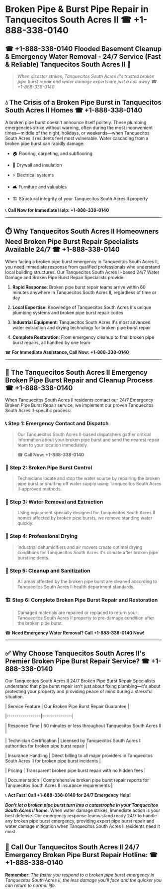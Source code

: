 # Broken Pipe & Burst Pipe Repair in Tanquecitos South Acres II ☎ +1-888-338-0140  
## ☎ +1-888-338-0140 Flooded Basement Cleanup & Emergency Water Removal - 24/7 Service (Fast & Reliable) Tanquecitos South Acres II 🚨  

> *When disaster strikes, Tanquecitos South Acres II's trusted broken pipe burst repair and water damage experts are just a call away ☎ +1-888-338-0140*  

## 💧 The Crisis of a Broken Pipe Burst in Tanquecitos South Acres II Homes ☎ +1-888-338-0140  

A broken pipe burst doesn't announce itself politely. These plumbing emergencies strike without warning, often during the most inconvenient times—middle of the night, holidays, or weekends—when Tanquecitos South Acres II residents feel most vulnerable. Water cascading from a broken pipe burst can rapidly damage:  

* 🏠 Flooring, carpeting, and subflooring  
* 🧱 Drywall and insulation  
* ⚡ Electrical systems  
* 🛋️ Furniture and valuables  
* 🏗️ Structural integrity of your Tanquecitos South Acres II property  

📞 **Call Now for Immediate Help: +1-888-338-0140**  

---  

## ⏱️ Why Tanquecitos South Acres II Homeowners Need Broken Pipe Burst Repair Specialists Available 24/7 ☎ +1-888-338-0140  

When facing a broken pipe burst emergency in Tanquecitos South Acres II, you need immediate response from qualified professionals who understand local building structures. Our Tanquecitos South Acres II-based 24/7 Water Damage and Broken Pipe Burst Repair Specialists provide:  

1. **Rapid Response**: Broken pipe burst repair teams arrive within 60 minutes anywhere in Tanquecitos South Acres II, regardless of time or day  
2. **Local Expertise**: Knowledge of Tanquecitos South Acres II's unique plumbing systems and broken pipe burst repair codes  
3. **Industrial Equipment**: Tanquecitos South Acres II's most advanced water extraction and drying technology for broken pipe burst repair  
4. **Complete Restoration**: From emergency cleanup to final broken pipe burst repairs, all handled by one team  

☎ **For Immediate Assistance, Call Now: +1-888-338-0140**  

---  

## 🔧 The Tanquecitos South Acres II Emergency Broken Pipe Burst Repair and Cleanup Process ☎ +1-888-338-0140  

When Tanquecitos South Acres II residents contact our 24/7 Emergency Broken Pipe Burst Repair service, we implement our proven Tanquecitos South Acres II-specific process:  

### 📞 Step 1: Emergency Contact and Dispatch  
> Our Tanquecitos South Acres II-based dispatchers gather critical information about your broken pipe burst and send the nearest repair team to your location immediately.  
> ☎ **Call Now: +1-888-338-0140**  

### 🚿 Step 2: Broken Pipe Burst Control  
> Technicians locate and stop the water source by repairing the broken pipe burst or shutting off water supply using Tanquecitos South Acres II-approved methods.  

### 🌊 Step 3: Water Removal and Extraction  
> Using equipment specially designed for Tanquecitos South Acres II homes affected by broken pipe bursts, we remove standing water quickly.  

### 💨 Step 4: Professional Drying  
> Industrial dehumidifiers and air movers create optimal drying conditions for Tanquecitos South Acres II's climate after broken pipe burst incidents.  

### 🧼 Step 5: Cleanup and Sanitization  
> All areas affected by the broken pipe burst are cleaned according to Tanquecitos South Acres II health department standards.  

### 🏗️ Step 6: Complete Broken Pipe Burst Repair and Restoration  
> Damaged materials are repaired or replaced to return your Tanquecitos South Acres II property to pre-damage condition after the broken pipe burst.  

☎ **Need Emergency Water Removal? Call +1-888-338-0140 Now!**  

---  

## ✅ Why Choose Tanquecitos South Acres II's Premier Broken Pipe Burst Repair Service? ☎ +1-888-338-0140  

Our Tanquecitos South Acres II 24/7 Broken Pipe Burst Repair Specialists understand that pipe burst repair isn't just about fixing plumbing—it's about protecting your property and providing peace of mind during a stressful situation.  

| Service Feature | Our Broken Pipe Burst Repair Guarantee |  
|-----------------|---------------|  
| Response Time | 60 minutes or less throughout Tanquecitos South Acres II |  
| Technician Certification | Licensed by Tanquecitos South Acres II authorities for broken pipe burst repair |  
| Insurance Handling | Direct billing to all major providers in Tanquecitos South Acres II for broken pipe burst incidents |  
| Pricing | Transparent broken pipe burst repair with no hidden fees |  
| Documentation | Comprehensive broken pipe burst repair reports for Tanquecitos South Acres II insurance requirements |  

📞 **Act Fast! Call +1-888-338-0140 for 24/7 Emergency Help!**  

***Don't let a broken pipe burst turn into a catastrophe in your Tanquecitos South Acres II home.*** When water damage strikes, immediate action is your best defense. Our emergency response teams stand ready 24/7 to handle any broken pipe burst emergency, providing expert pipe burst repair and water damage mitigation when Tanquecitos South Acres II residents need it most.  

## 📱 Call Our Tanquecitos South Acres II 24/7 Emergency Broken Pipe Burst Repair Hotline: ☎ +1-888-338-0140  

**Remember**: *The faster you respond to a broken pipe burst emergency in Tanquecitos South Acres II, the less damage you'll face and the quicker you can return to normal life.*
